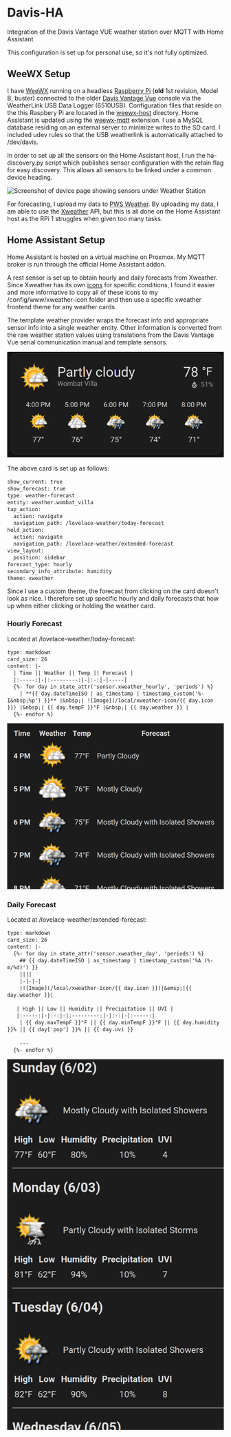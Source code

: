 # Davis-HA
Integration of the Davis Vantage VUE weather station over MQTT with Home Assistant

This configuration is set up for personal use, so it's not fully optimized.

## WeeWX Setup

I have [WeeWX](https://weewx.com/) running on a headless [Raspberry
Pi](https://www.raspberrypi.com/) (**old** 1st revision, Model B, buster)
connected to the older [Davis
Vantage Vue](https://www.davisinstruments.com/pages/vantage-vue) console via
the WeatherLink USB Data Logger (6510USB). Configuration files that reside on
the this Raspbery Pi are located in the [weewx-host](weewx-host) directory. Home
Assistant is updated using the
[weewx-mqtt](https://github.com/matthewwall/weewx-mqtt) extension. I use a MySQL
database residing on an external server to minimize writes to the SD card. I
included udev rules so that the USB weatherlink is automatically attached to
/dev/davis.

In order to set up all the sensors on the Home Assistant host, I run the
ha-discovery.py script which publishes sensor configuration with the retain flag
for easy discovery. This allows all sensors to be linked under a common device
heading.

![Screenshot of device page showing sensors under Weather
Station](/images/device-page.png)

For forecasting, I upload my data to [PWS Weather](https://www.pwsweather.com/).
By uploading my data, I am able to use the [Xweather](https://www.xweather.com/)
API, but this is all done on the Home Assistant host as the RPi 1 struggles when
given too many tasks.

## Home Assistant Setup

Home Assistant is hosted on a virtual machine on Proxmox. My MQTT broker is run
through the official Home Assistant addon.

A rest sensor is set up to obtain hourly and daily forecasts from Xweather.
Since Xweather has its own
[icons](https://www.xweather.com/docs/weather-api/reference/icon-list) for
specific conditions, I found it easier and more informative to copy all of these
icons to my /config/www/xweather-icon folder and then use a specific xweather
frontend theme for any weather cards.

The template weather provider wraps the forecast info and appropriate sensor
info into a single weather entity. Other information is converted from the raw
weather station values using translations from the Davis Vantage Vue serial
communication manual and template sensors.

![A screenshot of the weather card on Home Assistant](images/weather-card.png)

The above card is set up as follows:
```
show_current: true
show_forecast: true
type: weather-forecast
entity: weather.wombat_villa
tap_action:
  action: navigate
  navigation_path: /lovelace-weather/today-forecast
hold_action:
  action: navigate
  navigation_path: /lovelace-weather/extended-forecast
view_layout:
  position: sidebar
forecast_type: hourly
secondary_info_attribute: humidity
theme: xweather
```

Since I use a custom theme, the forecast from clicking on the card doesn't look
as nice. I therefore set up specific hourly and daily forecasts that how up when
either clicking or holding the weather card.

### Hourly Forecast

Located at /lovelace-weather/today-forecast:

```
type: markdown
card_size: 26
content: |-
  | Time || Weather || Temp || Forecast |
  |:-----:|-|:---------:|-|:-:|-|-----|
  {%- for day in state_attr('sensor.xweather_hourly', 'periods') %}
    | **{{ day.dateTimeISO | as_timestamp | timestamp_custom('%-I&nbsp;%p') }}** |&nbsp;| ![Image](/local/xweather-icon/{{ day.icon }}) |&nbsp;| {{ day.tempF }}°F |&nbsp;| {{ day.weather }} |
  {%- endfor %}
```

![Screenshot of hourly forecast card](images/hourly.png)

### Daily Forecast

Located at /lovelace-weather/extended-forecast:

```
type: markdown
card_size: 26
content: |-
  {%- for day in state_attr('sensor.xweather_day', 'periods') %}
    ## {{ day.dateTimeISO | as_timestamp | timestamp_custom('%A (%-m/%d)') }}
    ||||
    |-|-|-|
    |![Image](/local/xweather-icon/{{ day.icon }})|&emsp;|{{ day.weather }}|

   | High || Low || Humidity || Precipitation || UVI |
   |:-----:|-|:-:|-|:---------:|-|:-:|-|:-----:|   
    | {{ day.maxTempF }}°F || {{ day.minTempF }}°F || {{ day.humidity }}% || {{ day['pop'] }}% || {{ day.uvi }}

    ---
  {%- endfor %}
```

![Screenshot of extended forecast](/images/extended.png)

